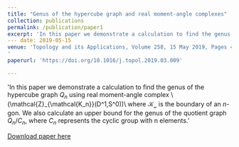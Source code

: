 ```yaml
---
title: "Genus of the hypercube graph and real moment-angle complexes"
collection: publications
permalink: /publication/paper1
excerpt: 'In this paper we demonstrate a calculation to find the genus of the hypercube graph $Q_n$ using real moment-angle complex \\(\mathcal{Z}_{\mathcal{K_n}}(D^1,S^0))\\ where $\mathcal{K_n}$ is the boundary of an $n$-gon. We also calculate an upper bound for the genus of the quotient graph $Q_n/C_n$, where $C_n$ represents the cyclic group with n elements.'
--- date: 2019-05-15
venue: 'Topology and its Applications, Volume 258, 15 May 2019, Pages 415-424
'
paperurl: 'https://doi.org/10.1016/j.topol.2019.03.009'

---
```

'In this paper we demonstrate a calculation to find the genus of the hypercube graph $Q_n$ using real moment-angle complex \\(\mathcal{Z}_{\mathcal{K_n}}(D^1,S^0))\\ where $\mathcal{K_n}$ is the boundary of an $n$-gon. We also calculate an upper bound for the genus of the quotient graph $Q_n/C_n$, where $C_n$ represents the cyclic group with n elements.'

[Download paper here](https://arxiv.org/pdf/1806.10220.pdf)
